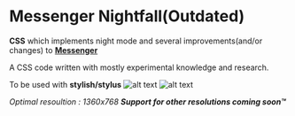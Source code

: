 # Messenger Nightfall(Outdated)

**CSS** which implements night mode and several improvements(and/or changes) to [**Messenger**](https://www.messenger.com/login)

A CSS code written with mostly experimental knowledge and research. 


To be used with **stylish/stylus**
![alt text](https://i.imgur.com/mBhrfHA.jpg "Logo Title Text 1")
![alt text](https://i.imgur.com/EDIyihM.png "Logo Title Text 2")

*Optimal resoultion : 1360x768 **Support for other resolutions coming soon™***




